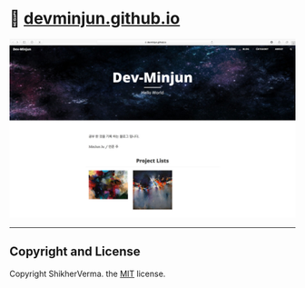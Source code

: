 
# 🐳 [devminjun.github.io](https://devminjun.github.io)

![screen](/img/mainImage.jpg) 

 

---
## Copyright and License

Copyright ShikherVerma. the [MIT](https://github.com/ShikherVerma/shikherverma.github.io/blob/gh-pages/LICENSE) license.

